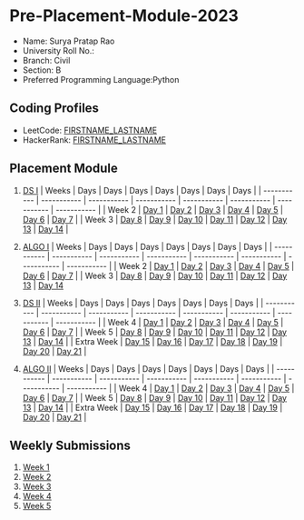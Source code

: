 # Pre-Placement-Module-2023

- Name: Surya Pratap Rao
- University Roll No.: 
- Branch: Civil
- Section: B
- Preferred Programming Language:Python

## Coding Profiles
- LeetCode: [FIRSTNAME_LASTNAME](https://leetcode.com/surya_pratap_rao/)
- HackerRank: [FIRSTNAME_LASTNAME](https://www.hackerrank.com/@surya_1923ei1016)

## Placement Module
1. [DS I](https://github.com/Surya261178/Pre-Placement-Module-2023/tree/main/DS%20I)
    | Weeks | Days | Days | Days | Days | Days | Days | Days |
    | ----------- | ----------- | ----------- | ----------- | ----------- | ----------- | ----------- | ----------- | 
    | Week 2 | [Day 1](https://github.com/Surya261178/Pre-Placement-Module-2023/tree/main/DS%20I/Day%201) | [Day 2](https://github.com/Surya261178/Pre-Placement-Module-2023/tree/main/DS%20I/Day%202) | [Day 3](https://github.com/Surya261178/Pre-Placement-Module-2023/tree/main/DS%20I/Day%203) | [Day 4](https://github.com/Surya261178/Pre-Placement-Module-2023/tree/main/DS%20I/Day%204) | [Day 5](https://github.com/Surya261178/Pre-Placement-Module-2023/tree/main/DS%20I/Day%205) | [Day 6](https://github.com/Surya261178/Pre-Placement-Module-2023/tree/main/DS%20I/Day%206) | [Day 7](https://github.com/Surya261178/Pre-Placement-Module-2023/tree/main/DS%20I/Day%207) |
    | Week 3 | [Day 8](https://github.com/Surya261178/Pre-Placement-Module-2023/tree/main/DS%20I/Day%208) | [Day 9](https://github.com/Surya261178/Pre-Placement-Module-2023/tree/main/DS%20I/Day%209) | [Day 10](https://github.com/Surya261178/Pre-Placement-Module-2023/tree/main/DS%20I/Day%2010) | [Day 11](https://github.com/Surya261178/Pre-Placement-Module-2023/tree/main/DS%20I/Day%2011) | [Day 12](https://github.com/Surya261178/Pre-Placement-Module-2023/tree/main/DS%20I/Day%2012) | [Day 13](https://github.com/Surya261178/Pre-Placement-Module-2023/tree/main/DS%20I/Day%2013) | [Day 14](https://github.com/Surya261178/Pre-Placement-Module-2023/tree/main/DS%20I/Day%2014) |
    
2. [ALGO I](https://github.com/Surya261178/Pre-Placement-Module-2023/tree/main/ALGO%20I)
    | Weeks | Days | Days | Days | Days | Days | Days | Days |
    | ----------- | ----------- | ----------- | ----------- | ----------- | ----------- | ----------- | ----------- |
    | Week 2 | [Day 1](https://github.com/Surya261178/Pre-Placement-Module-2023/tree/main/ALGO%20I/Day%201) | [Day 2](https://github.com/Surya261178/Pre-Placement-Module-2023/tree/main/ALGO%20I/Day%202) | [Day 3](https://github.com/Surya261178/Pre-Placement-Module-2023/tree/main/ALGO%20I/Day%203) | [Day 4](https://github.com/Surya261178/Pre-Placement-Module-2023/tree/main/ALGO%20I/Day%204) | [Day 5](https://github.com/Surya261178/Pre-Placement-Module-2023/tree/main/ALGO%20I/Day%205) | [Day 6](https://github.com/Surya261178/Pre-Placement-Module-2023/tree/main/ALGO%20I/Day%206) | [Day 7](https://github.com/Surya261178/Pre-Placement-Module-2023/tree/main/ALGO%20I/Day%207) |
    | Week 3 | [Day 8](https://github.com/Surya261178/Pre-Placement-Module-2023/tree/main/ALGO%20I/Day%208) | [Day 9](https://github.com/Surya261178/Pre-Placement-Module-2023/tree/main/ALGO%20I/Day%209) | [Day 10](https://github.com/Surya261178/Pre-Placement-Module-2023/tree/main/ALGO%20I/Day%2010) | [Day 11](https://github.com/Surya261178/Pre-Placement-Module-2023/tree/main/ALGO%20I/Day%2011) | [Day 12](https://github.com/Surya261178/Pre-Placement-Module-2023/tree/main/ALGO%20I/Day%2012) | [Day 13](https://github.com/Surya261178/Pre-Placement-Module-2023/tree/main/ALGO%20I/Day%2013) | [Day 14](https://github.com/Surya261178/Pre-Placement-Module-2023/tree/main/ALGO%20I/Day%2014)  
    
3. [DS II](https://github.com/Surya261178/Pre-Placement-Module-2023/tree/main/DS%20II)
    | Weeks | Days | Days | Days | Days | Days | Days | Days |
    | ----------- | ----------- | ----------- | ----------- | ----------- | ----------- | ----------- | ----------- |
    | Week 4 | [Day 1](https://github.com/Surya261178/Pre-Placement-Module-2023/tree/main/DS%20II/Day%201) | [Day 2](https://github.com/Surya261178/Pre-Placement-Module-2023/tree/main/DS%20II/Day%202) | [Day 3](https://github.com/Surya261178/Pre-Placement-Module-2023/tree/main/DS%20II/Day%203) | [Day 4](https://github.com/Surya261178/Pre-Placement-Module-2023/tree/main/DS%20II/Day%204) | [Day 5](https://github.com/Surya261178/Pre-Placement-Module-2023/tree/main/DS%20II/Day%205) | [Day 6](https://github.com/Surya261178/Pre-Placement-Module-2023/tree/main/DS%20II/Day%206) | [Day 7](https://github.com/Surya261178/Pre-Placement-Module-2023/tree/main/DS%20II/Day%207) | 
    | Week 5 | [Day 8](https://github.com/Surya261178/Pre-Placement-Module-2023/tree/main/DS%20II/Day%208) | [Day 9](https://github.com/Surya261178/Pre-Placement-Module-2023/tree/main/DS%20II/Day%209) | [Day 10](https://github.com/Surya261178/Pre-Placement-Module-2023/tree/main/DS%20II/Day%2010) | [Day 11](https://github.com/Surya261178/Pre-Placement-Module-2023/tree/main/DS%20II/Day%2011) | [Day 12](https://github.com/Surya261178/Pre-Placement-Module-2023/tree/main/DS%20II/Day%2012) | [Day 13](https://github.com/Surya261178/Pre-Placement-Module-2023/tree/main/DS%20II/Day%2013) | [Day 14](https://github.com/Surya261178/Pre-Placement-Module-2023/tree/main/DS%20II/Day%2014) |
    | Extra Week | [Day 15](https://github.com/Surya261178/Pre-Placement-Module-2023/tree/main/DS%20II/Day%2015) | [Day 16](https://github.com/Surya261178/Pre-Placement-Module-2023/tree/main/DS%20II/Day%2016) | [Day 17](https://github.com/Surya261178/Pre-Placement-Module-2023/tree/main/DS%20II/Day%2017) | [Day 18](https://github.com/Surya261178/Pre-Placement-Module-2023/tree/main/DS%20II/Day%2018) | [Day 19](https://github.com/Surya261178/Pre-Placement-Module-2023/tree/main/DS%20II/Day%2019) | [Day 20](https://github.com/Surya261178/Pre-Placement-Module-2023/tree/main/DS%20II/Day%2020) | [Day 21](https://github.com/Surya261178/Pre-Placement-Module-2023/tree/main/DS%20II/Day%2021) |
    
4. [ALGO II](https://github.com/Surya261178/Pre-Placement-Module-2023/tree/main/ALGO%20II)
    | Weeks | Days | Days | Days | Days | Days | Days | Days |
    | ----------- | ----------- | ----------- | ----------- | ----------- | ----------- | ----------- | ----------- |
    | Week 4 | [Day 1](https://github.com/Surya261178/Pre-Placement-Module-2023/tree/main/ALGO%20II/Day%201) | [Day 2](https://github.com/Surya261178/Pre-Placement-Module-2023/tree/main/ALGO%20II/Day%202) | [Day 3](https://github.com/Surya261178/Pre-Placement-Module-2023/tree/main/ALGO%20II/Day%203) | [Day 4](https://github.com/Surya261178/Pre-Placement-Module-2023/tree/main/ALGO%20II/Day%204) | [Day 5](https://github.com/Surya261178/Pre-Placement-Module-2023/tree/main/ALGO%20II/Day%205) | [Day 6](https://github.com/Surya261178/Pre-Placement-Module-2023/tree/main/ALGO%20II/Day%206) | [Day 7](https://github.com/Surya261178/Pre-Placement-Module-2023/tree/main/ALGO%20II/Day%207) |
    | Week 5 | [Day 8](https://github.com/Surya261178/Pre-Placement-Module-2023/tree/main/ALGO%20II/Day%208) | [Day 9](https://github.com/Surya261178/Pre-Placement-Module-2023/tree/main/ALGO%20II/Day%209) | [Day 10](https://github.com/Surya261178/Pre-Placement-Module-2023/tree/main/ALGO%20II/Day%2010) | [Day 11](https://github.com/Surya261178/Pre-Placement-Module-2023/tree/main/ALGO%20II/Day%2011) | [Day 12](https://github.com/Surya261178/Pre-Placement-Module-2023/tree/main/ALGO%20II/Day%2012) | [Day 13](https://github.com/Surya261178/Pre-Placement-Module-2023/tree/main/ALGO%20II/Day%2013) | [Day 14](https://github.com/Surya261178/Pre-Placement-Module-2023/tree/main/ALGO%20II/Day%2014) |
    | Extra Week | [Day 15](https://github.com/Surya261178/Pre-Placement-Module-2023/tree/main/ALGO%20II/Day%2015) | [Day 16](https://github.com/Surya261178/Pre-Placement-Module-2023/tree/main/ALGO%20II/Day%2016) | [Day 17](https://github.com/Surya261178/Pre-Placement-Module-2023/tree/main/ALGO%20II/Day%2017) | [Day 18](https://github.com/Surya261178/Pre-Placement-Module-2023/tree/main/ALGO%20II/Day%2018) | [Day 19](https://github.com/Surya261178/Pre-Placement-Module-2023/tree/main/ALGO%20II/Day%2019) | [Day 20](https://github.com/Surya261178/Pre-Placement-Module-2023/tree/main/ALGO%20II/Day%2020) | [Day 21](https://github.com/Surya261178/Pre-Placement-Module-2023/tree/main/ALGO%20II/Day%2021) |

## Weekly Submissions
1. [Week 1](https://github.com/Surya261178/Pre-Placement-Module-2023/tree/main/Weekly%20Submissions/Week%201)
2. [Week 2](https://github.com/Surya261178/Pre-Placement-Module-2023/tree/main/Weekly%20Submissions/Week%202)
3. [Week 3](https://github.com/Surya261178/Pre-Placement-Module-2023/tree/main/Weekly%20Submissions/Week%203)
4. [Week 4](https://github.com/Surya261178/Pre-Placement-Module-2023/tree/main/Weekly%20Submissions/Week%204)
5. [Week 5](https://github.com/Surya261178/Pre-Placement-Module-2023/tree/main/Weekly%20Submissions/Week%205)
